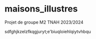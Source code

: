 # maisons_illustres
Projet de groupe M2 TNAH 2023/2024



sdfghjkzelzfkqgjuryt;e'biuqloiehlqiytvhbqu
